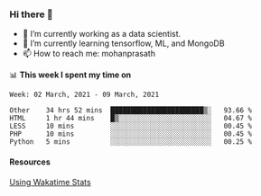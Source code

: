 ### Hi there 👋

- 🔭 I’m currently working as a data scientist.
- 🌱 I’m currently learning tensorflow, ML, and MongoDB
- 📫 How to reach me: mohanprasath

📊 **This week I spent my time on**
<!--START_SECTION:waka-->
```text
Week: 02 March, 2021 - 09 March, 2021

Other    34 hrs 52 mins  ███████████████████████▒░   93.66 % 
HTML     1 hr 44 mins    █▒░░░░░░░░░░░░░░░░░░░░░░░   04.67 % 
LESS     10 mins         ░░░░░░░░░░░░░░░░░░░░░░░░░   00.45 % 
PHP      10 mins         ░░░░░░░░░░░░░░░░░░░░░░░░░   00.45 % 
Python   5 mins          ░░░░░░░░░░░░░░░░░░░░░░░░░   00.25 % 
```
<!--END_SECTION:waka-->

#### Resources
[Using Wakatime Stats](https://github.com/marketplace/actions/waka-readme)

